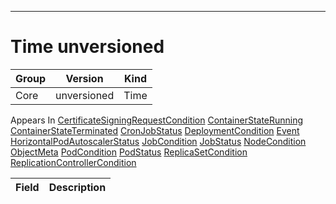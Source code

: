 

-----------
# Time unversioned



Group        | Version     | Kind
------------ | ---------- | -----------
Core | unversioned | Time









<aside class="notice">
Appears In <a href="#certificatesigningrequestcondition-v1alpha1">CertificateSigningRequestCondition</a> <a href="#containerstaterunning-v1">ContainerStateRunning</a> <a href="#containerstateterminated-v1">ContainerStateTerminated</a> <a href="#cronjobstatus-v2alpha1">CronJobStatus</a> <a href="#deploymentcondition-v1beta1">DeploymentCondition</a> <a href="#event-v1">Event</a> <a href="#horizontalpodautoscalerstatus-v1">HorizontalPodAutoscalerStatus</a> <a href="#jobcondition-v1">JobCondition</a> <a href="#jobstatus-v1">JobStatus</a> <a href="#nodecondition-v1">NodeCondition</a> <a href="#objectmeta-v1">ObjectMeta</a> <a href="#podcondition-v1">PodCondition</a> <a href="#podstatus-v1">PodStatus</a> <a href="#replicasetcondition-v1beta1">ReplicaSetCondition</a> <a href="#replicationcontrollercondition-v1">ReplicationControllerCondition</a> </aside>

Field        | Description
------------ | -----------






